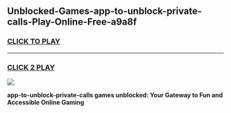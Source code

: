 
## Unblocked-Games-app-to-unblock-private-calls-Play-Online-Free-a9a8f
<h3>
<a href="https://premium76.site?title=app-to-unblock-private-calls&ref=26A">CLICK TO PLAY</a></h3>
<hr>

<h3>
<a href="https://premium76.site?title=app-to-unblock-private-calls&ref=26A">CLICK 2 PLAY</a>
  
</h3>

<a href="https://premium76.site?title=app-to-unblock-private-calls&ref=26A"><img src="https://clearcache.store/games.png"></a>


**app-to-unblock-private-calls games unblocked: Your Gateway to Fun and Accessible Online Gaming**
